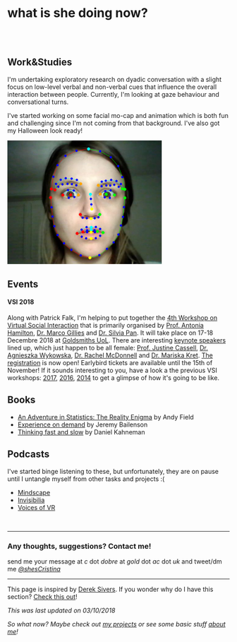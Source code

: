 # **what is she doing now?**
<br><br>
## Work&Studies

I'm undertaking exploratory research on dyadic conversation with a slight focus on low-level verbal and non-verbal cues that influence the overall interaction between people. Currently, I'm looking at gaze behaviour and conversational turns.

I've started working on some facial mo-cap and animation which is both fun and challenging since I'm not coming from that background. I've also got my Halloween look ready!

<img src="/assets/img/memarkers.PNG" alt="spooky me" width="350"/>


## Events 
#### VSI 2018
Along with Patrick Falk, I'm helping to put together the [4th Workshop on Virtual Social Interaction](https://sites.google.com/view/vsi2018/home) that is primarily organised by [Prof. Antonia Hamilton](https://www.ucl.ac.uk/icn/research/research-groups/social-neuroscience), [Dr. Marco Gillies](https://www.doc.gold.ac.uk/~mas02mg/MarcoGillies/) and [Dr. Silvia Pan](https://sites.google.com/site/panxueni/). It will take place on 17-18 Decembre 2018 at [Goldsmiths UoL](https://www.gold.ac.uk). There are interesting [keynote speakers](https://sites.google.com/view/vsi2018/confirmed-speakers) lined up, which just happen to be all female: [Prof. Justine Cassell](http://www.justinecassell.com/), [Dr. Agnieszka Wykowska](https://www.iit.it/people/agnieszka-wykowska), [Dr. Rachel McDonnell](https://www.scss.tcd.ie/Rachel.McDonnell/) and [Dr. Mariska Kret](http://www.mariskakret.com/). 
[The registration](https://www.eventbrite.co.uk/e/vsi-2018-4th-workshop-on-virtual-social-interaction-tickets-51803053327) is now open! Earlybird tickets are available until the 15th of November! 
If it sounds interesting to you, have a look a the previous VSI workshops: [2017](https://sites.google.com/view/vsi2017), [2016](https://sites.google.com/site/virtualsocialworkshop2016/), [2014](https://sites.google.com/site/virtualsocialworkshop/) to get a glimpse of how it's going to be like.


## Books

* [An Adventure in Statistics: The Reality Enigma](https://www.amazon.co.uk/Adventure-Statistics-Reality-Enigma/dp/1446210456/) by  Andy Field
* [Experience on demand](https://www.amazon.co.uk/Experience-Demand-Virtual-Reality-Works/dp/0393253694) by Jeremy Bailenson
* [Thinking fast and slow](https://www.amazon.co.uk/Thinking-Fast-Slow-Daniel-Kahneman/dp/0606275649) by  Daniel Kahneman


## Podcasts

I've started binge listening to these, but unfortunately, they are on pause until I untangle myself from other tasks and projects :( 
* [Mindscape](https://www.preposterousuniverse.com/podcast/2018/07/02/welcome-to-the-mindscape-podcast/)
* [Invisibilia](https://www.npr.org/invisibilia/)
* [Voices of VR](http://voicesofvr.com/)

<br>

---

### Any thoughts, suggestions? Contact me!
send me your message at *c* dot *dobre* at *gold* dot *ac* dot *uk* 
and tweet/dm me *[@shesCristina](https://twitter.com/shesCristina)*

---

This page is inspired by [Derek Sivers](https://sivers.org/).  If you wonder why do I have this section?  [Check this out](https://nownownow.com/about)! 

*This was last updated on 03/10/2018*

*So what now? Maybe check out [my projects](https://cristinadobre.github.io/projects.html) or see some basic stuff [about me](https://cristinadobre.github.io/)!*
